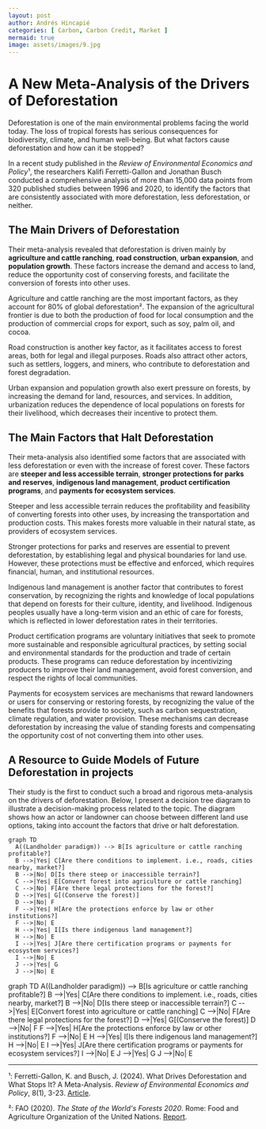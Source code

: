 ```yaml
---
layout: post
author: Andrés Hincapié 
categories: [ Carbon, Carbon Credit, Market ]
mermaid: true
image: assets/images/9.jpg
---
```


# A New Meta-Analysis of the Drivers of Deforestation

Deforestation is one of the main environmental problems facing the world today. The loss of tropical forests has serious consequences for biodiversity, climate, and human well-being. But what factors cause deforestation and how can it be stopped?

In a recent study published in the *Review of Environmental Economics and Policy*¹, the researchers Kalifi Ferretti-Gallon and Jonathan Busch conducted a comprehensive analysis of more than 15,000 data points from 320 published studies between 1996 and 2020, to identify the factors that are consistently associated with more deforestation, less deforestation, or neither.

## The Main Drivers of Deforestation

Their meta-analysis revealed that deforestation is driven mainly by **agriculture and cattle ranching**, **road construction**, **urban expansion**, and **population growth**. These factors increase the demand and access to land, reduce the opportunity cost of conserving forests, and facilitate the conversion of forests into other uses.

Agriculture and cattle ranching are the most important factors, as they account for 80% of global deforestation². The expansion of the agricultural frontier is due to both the production of food for local consumption and the production of commercial crops for export, such as soy, palm oil, and cocoa.

Road construction is another key factor, as it facilitates access to forest areas, both for legal and illegal purposes. Roads also attract other actors, such as settlers, loggers, and miners, who contribute to deforestation and forest degradation.

Urban expansion and population growth also exert pressure on forests, by increasing the demand for land, resources, and services. In addition, urbanization reduces the dependence of local populations on forests for their livelihood, which decreases their incentive to protect them.

## The Main Factors that Halt Deforestation

Their meta-analysis also identified some factors that are associated with less deforestation or even with the increase of forest cover. These factors are **steeper and less accessible terrain**, **stronger protections for parks and reserves**, **indigenous land management**, **product certification programs**, and **payments for ecosystem services**.

Steeper and less accessible terrain reduces the profitability and feasibility of converting forests into other uses, by increasing the transportation and production costs. This makes forests more valuable in their natural state, as providers of ecosystem services.

Stronger protections for parks and reserves are essential to prevent deforestation, by establishing legal and physical boundaries for land use. However, these protections must be effective and enforced, which requires financial, human, and institutional resources.

Indigenous land management is another factor that contributes to forest conservation, by recognizing the rights and knowledge of local populations that depend on forests for their culture, identity, and livelihood. Indigenous peoples usually have a long-term vision and an ethic of care for forests, which is reflected in lower deforestation rates in their territories.

Product certification programs are voluntary initiatives that seek to promote more sustainable and responsible agricultural practices, by setting social and environmental standards for the production and trade of certain products. These programs can reduce deforestation by incentivizing producers to improve their land management, avoid forest conversion, and respect the rights of local communities.

Payments for ecosystem services are mechanisms that reward landowners or users for conserving or restoring forests, by recognizing the value of the benefits that forests provide to society, such as carbon sequestration, climate regulation, and water provision. These mechanisms can decrease deforestation by increasing the value of standing forests and compensating the opportunity cost of not converting them into other uses.

## A Resource to Guide Models of Future Deforestation in projects

Their study is the first to conduct such a broad and rigorous meta-analysis on the drivers of deforestation. Below, I present a decision tree diagram to illustrate a decision-making process related to the topic. The diagram shows how an actor or landowner can choose between different land use options, taking into account the factors that drive or halt deforestation.

```mermaid
graph TD
  A((Landholder paradigm)) --> B[Is agriculture or cattle ranching profitable?]
  B -->|Yes| C[Are there conditions to implement. i.e., roads, cities nearby, market?]
  B -->|No| D[Is there steep or inaccessible terrain?]
  C -->|Yes| E[Convert forest into agriculture or cattle ranching]
  C -->|No| F[Are there legal protections for the forest?]
  D -->|Yes| G[(Conserve the forest)]
  D -->|No| F
  F -->|Yes| H[Are the protections enforce by law or other institutions?]
  F -->|No| E
  H -->|Yes| I[Is there indigenous land management?]
  H -->|No| E
  I -->|Yes| J[Are there certification programs or payments for ecosystem services?]
  I -->|No| E
  J -->|Yes| G
  J -->|No| E
```


graph TD
  A((Landholder paradigm)) --> B[Is agriculture or cattle ranching profitable?]
  B -->|Yes| C[Are there conditions to implement. i.e., roads, cities nearby, market?]
  B -->|No| D[Is there steep or inaccessible terrain?]
  C -->|Yes| E[Convert forest into agriculture or cattle ranching]
  C -->|No| F[Are there legal protections for the forest?]
  D -->|Yes| G[(Conserve the forest)]
  D -->|No| F
  F -->|Yes| H[Are the protections enforce by law or other institutions?]
  F -->|No| E
  H -->|Yes| I[Is there indigenous land management?]
  H -->|No| E
  I -->|Yes| J[Are there certification programs or payments for ecosystem services?]
  I -->|No| E
  J -->|Yes| G
  J -->|No| E

---

¹: Ferretti-Gallon, K. and Busch, J. (2024). What Drives Deforestation and What Stops It? A Meta-Analysis. *Review of Environmental Economics and Policy*, 8(1), 3-23. [Article](^1^).

²: FAO (2020). *The State of the World's Forests 2020*. Rome: Food and Agriculture Organization of the United Nations. [Report](^2^).